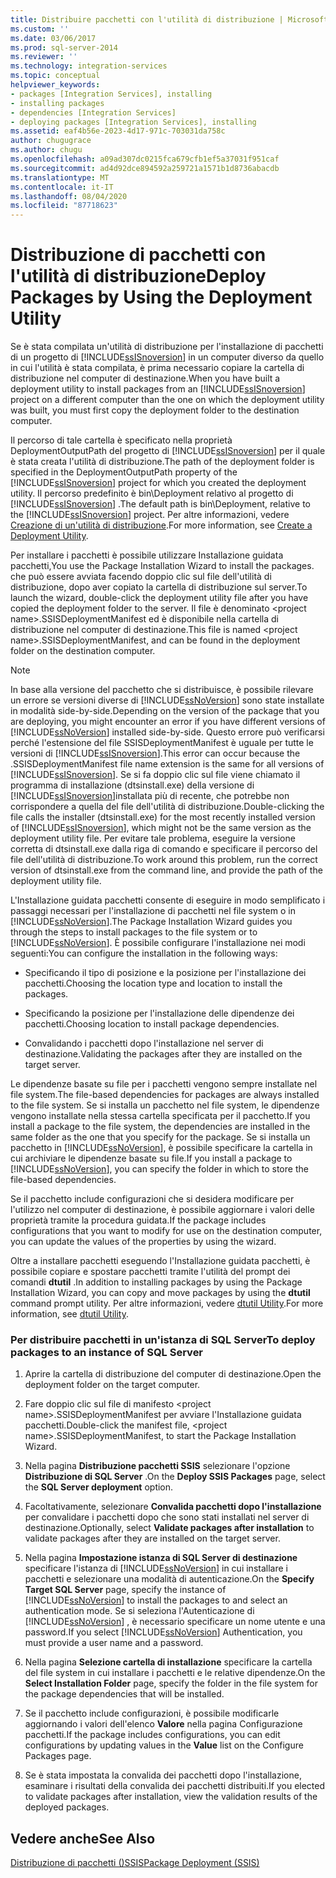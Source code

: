 ```yaml
---
title: Distribuire pacchetti con l'utilità di distribuzione | Microsoft Docs
ms.custom: ''
ms.date: 03/06/2017
ms.prod: sql-server-2014
ms.reviewer: ''
ms.technology: integration-services
ms.topic: conceptual
helpviewer_keywords:
- packages [Integration Services], installing
- installing packages
- dependencies [Integration Services]
- deploying packages [Integration Services], installing
ms.assetid: eaf4b56e-2023-4d17-971c-703031da758c
author: chugugrace
ms.author: chugu
ms.openlocfilehash: a09ad307dc0215fca679cfb1ef5a37031f951caf
ms.sourcegitcommit: ad4d92dce894592a259721a1571b1d8736abacdb
ms.translationtype: MT
ms.contentlocale: it-IT
ms.lasthandoff: 08/04/2020
ms.locfileid: "87718623"
---
```

# <a name="deploy-packages-by-using-the-deployment-utility"></a><span data-ttu-id="16893-102">Distribuzione di pacchetti con l'utilità di distribuzione</span><span class="sxs-lookup"><span data-stu-id="16893-102">Deploy Packages by Using the Deployment Utility</span></span>
  <span data-ttu-id="16893-103">Se è stata compilata un'utilità di distribuzione per l'installazione di pacchetti di un progetto di [!INCLUDE[ssISnoversion](../includes/ssisnoversion-md.md)] in un computer diverso da quello in cui l'utilità è stata compilata, è prima necessario copiare la cartella di distribuzione nel computer di destinazione.</span><span class="sxs-lookup"><span data-stu-id="16893-103">When you have built a deployment utility to install packages from an [!INCLUDE[ssISnoversion](../includes/ssisnoversion-md.md)] project on a different computer than the one on which the deployment utility was built, you must first copy the deployment folder to the destination computer.</span></span>  
  
 <span data-ttu-id="16893-104">Il percorso di tale cartella è specificato nella proprietà DeploymentOutputPath del progetto di [!INCLUDE[ssISnoversion](../includes/ssisnoversion-md.md)] per il quale è stata creata l'utilità di distribuzione.</span><span class="sxs-lookup"><span data-stu-id="16893-104">The path of the deployment folder is specified in the DeploymentOutputPath property of the [!INCLUDE[ssISnoversion](../includes/ssisnoversion-md.md)] project for which you created the deployment utility.</span></span> <span data-ttu-id="16893-105">Il percorso predefinito è bin\Deployment relativo al progetto di [!INCLUDE[ssISnoversion](../includes/ssisnoversion-md.md)] .</span><span class="sxs-lookup"><span data-stu-id="16893-105">The default path is bin\Deployment, relative to the [!INCLUDE[ssISnoversion](../includes/ssisnoversion-md.md)] project.</span></span> <span data-ttu-id="16893-106">Per altre informazioni, vedere [Creazione di un'utilità di distribuzione](../../2014/integration-services/create-a-deployment-utility.md).</span><span class="sxs-lookup"><span data-stu-id="16893-106">For more information, see [Create a Deployment Utility](../../2014/integration-services/create-a-deployment-utility.md).</span></span>  
  
 <span data-ttu-id="16893-107">Per installare i pacchetti è possibile utilizzare Installazione guidata pacchetti,</span><span class="sxs-lookup"><span data-stu-id="16893-107">You use the Package Installation Wizard to install the packages.</span></span> <span data-ttu-id="16893-108">che può essere avviata facendo doppio clic sul file dell'utilità di distribuzione, dopo aver copiato la cartella di distribuzione sul server.</span><span class="sxs-lookup"><span data-stu-id="16893-108">To launch the wizard, double-click the deployment utility file after you have copied the deployment folder to the server.</span></span> <span data-ttu-id="16893-109">Il file è denominato \<project name>.SSISDeploymentManifest ed è disponibile nella cartella di distribuzione nel computer di destinazione.</span><span class="sxs-lookup"><span data-stu-id="16893-109">This file is named \<project name>.SSISDeploymentManifest, and can be found in the deployment folder on the destination computer.</span></span>  
  
> [!NOTE]  
>  <span data-ttu-id="16893-110">In base alla versione del pacchetto che si distribuisce, è possibile rilevare un errore se versioni diverse di [!INCLUDE[ssNoVersion](../includes/ssnoversion-md.md)] sono state installate in modalità side-by-side.</span><span class="sxs-lookup"><span data-stu-id="16893-110">Depending on the version of the package that you are deploying, you might encounter an error if you have different versions of [!INCLUDE[ssNoVersion](../includes/ssnoversion-md.md)] installed side-by-side.</span></span> <span data-ttu-id="16893-111">Questo errore può verificarsi perché l'estensione del file SSISDeploymentManifest è uguale per tutte le versioni di [!INCLUDE[ssISnoversion](../includes/ssisnoversion-md.md)].</span><span class="sxs-lookup"><span data-stu-id="16893-111">This error can occur because the .SSISDeploymentManifest file name extension is the same for all versions of [!INCLUDE[ssISnoversion](../includes/ssisnoversion-md.md)].</span></span> <span data-ttu-id="16893-112">Se si fa doppio clic sul file viene chiamato il programma di installazione (dtsinstall.exe) della versione di [!INCLUDE[ssISnoversion](../includes/ssisnoversion-md.md)]installata più di recente, che potrebbe non corrispondere a quella del file dell'utilità di distribuzione.</span><span class="sxs-lookup"><span data-stu-id="16893-112">Double-clicking the file calls the installer (dtsinstall.exe) for the most recently installed version of [!INCLUDE[ssISnoversion](../includes/ssisnoversion-md.md)], which might not be the same version as the deployment utility file.</span></span> <span data-ttu-id="16893-113">Per evitare tale problema, eseguire la versione corretta di dtsinstall.exe dalla riga di comando e specificare il percorso del file dell'utilità di distribuzione.</span><span class="sxs-lookup"><span data-stu-id="16893-113">To work around this problem, run the correct version of dtsinstall.exe from the command line, and provide the path of the deployment utility file.</span></span>  
  
 <span data-ttu-id="16893-114">L'Installazione guidata pacchetti consente di eseguire in modo semplificato i passaggi necessari per l'installazione di pacchetti nel file system o in [!INCLUDE[ssNoVersion](../includes/ssnoversion-md.md)].</span><span class="sxs-lookup"><span data-stu-id="16893-114">The Package Installation Wizard guides you through the steps to install packages to the file system or to [!INCLUDE[ssNoVersion](../includes/ssnoversion-md.md)].</span></span> <span data-ttu-id="16893-115">È possibile configurare l'installazione nei modi seguenti:</span><span class="sxs-lookup"><span data-stu-id="16893-115">You can configure the installation in the following ways:</span></span>  
  
-   <span data-ttu-id="16893-116">Specificando il tipo di posizione e la posizione per l'installazione dei pacchetti.</span><span class="sxs-lookup"><span data-stu-id="16893-116">Choosing the location type and location to install the packages.</span></span>  
  
-   <span data-ttu-id="16893-117">Specificando la posizione per l'installazione delle dipendenze dei pacchetti.</span><span class="sxs-lookup"><span data-stu-id="16893-117">Choosing location to install package dependencies.</span></span>  
  
-   <span data-ttu-id="16893-118">Convalidando i pacchetti dopo l'installazione nel server di destinazione.</span><span class="sxs-lookup"><span data-stu-id="16893-118">Validating the packages after they are installed on the target server.</span></span>  
  
 <span data-ttu-id="16893-119">Le dipendenze basate su file per i pacchetti vengono sempre installate nel file system.</span><span class="sxs-lookup"><span data-stu-id="16893-119">The file-based dependencies for packages are always installed to the file system.</span></span> <span data-ttu-id="16893-120">Se si installa un pacchetto nel file system, le dipendenze vengono installate nella stessa cartella specificata per il pacchetto.</span><span class="sxs-lookup"><span data-stu-id="16893-120">If you install a package to the file system, the dependencies are installed in the same folder as the one that you specify for the package.</span></span> <span data-ttu-id="16893-121">Se si installa un pacchetto in [!INCLUDE[ssNoVersion](../includes/ssnoversion-md.md)], è possibile specificare la cartella in cui archiviare le dipendenze basate su file.</span><span class="sxs-lookup"><span data-stu-id="16893-121">If you install a package to [!INCLUDE[ssNoVersion](../includes/ssnoversion-md.md)], you can specify the folder in which to store the file-based dependencies.</span></span>  
  
 <span data-ttu-id="16893-122">Se il pacchetto include configurazioni che si desidera modificare per l'utilizzo nel computer di destinazione, è possibile aggiornare i valori delle proprietà tramite la procedura guidata.</span><span class="sxs-lookup"><span data-stu-id="16893-122">If the package includes configurations that you want to modify for use on the destination computer, you can update the values of the properties by using the wizard.</span></span>  
  
 <span data-ttu-id="16893-123">Oltre a installare pacchetti eseguendo l'Installazione guidata pacchetti, è possibile copiare e spostare pacchetti tramite l'utilità del prompt dei comandi **dtutil** .</span><span class="sxs-lookup"><span data-stu-id="16893-123">In addition to installing packages by using the Package Installation Wizard, you can copy and move packages by using the **dtutil** command prompt utility.</span></span> <span data-ttu-id="16893-124">Per altre informazioni, vedere [dtutil Utility](dtutil-utility.md).</span><span class="sxs-lookup"><span data-stu-id="16893-124">For more information, see [dtutil Utility](dtutil-utility.md).</span></span>  
  
### <a name="to-deploy-packages-to-an-instance-of-sql-server"></a><span data-ttu-id="16893-125">Per distribuire pacchetti in un'istanza di SQL Server</span><span class="sxs-lookup"><span data-stu-id="16893-125">To deploy packages to an instance of SQL Server</span></span>  
  
1.  <span data-ttu-id="16893-126">Aprire la cartella di distribuzione del computer di destinazione.</span><span class="sxs-lookup"><span data-stu-id="16893-126">Open the deployment folder on the target computer.</span></span>  
  
2.  <span data-ttu-id="16893-127">Fare doppio clic sul file di manifesto \<project name>.SSISDeploymentManifest per avviare l'Installazione guidata pacchetti.</span><span class="sxs-lookup"><span data-stu-id="16893-127">Double-click the manifest file, \<project name>.SSISDeploymentManifest, to start the Package Installation Wizard.</span></span>  
  
3.  <span data-ttu-id="16893-128">Nella pagina **Distribuzione pacchetti SSIS** selezionare l'opzione **Distribuzione di SQL Server** .</span><span class="sxs-lookup"><span data-stu-id="16893-128">On the **Deploy SSIS Packages** page, select the **SQL Server deployment** option.</span></span>  
  
4.  <span data-ttu-id="16893-129">Facoltativamente, selezionare **Convalida pacchetti dopo l'installazione** per convalidare i pacchetti dopo che sono stati installati nel server di destinazione.</span><span class="sxs-lookup"><span data-stu-id="16893-129">Optionally, select **Validate packages after installation** to validate packages after they are installed on the target server.</span></span>  
  
5.  <span data-ttu-id="16893-130">Nella pagina **Impostazione istanza di SQL Server di destinazione** specificare l'istanza di [!INCLUDE[ssNoVersion](../includes/ssnoversion-md.md)] in cui installare i pacchetti e selezionare una modalità di autenticazione.</span><span class="sxs-lookup"><span data-stu-id="16893-130">On the **Specify Target SQL Server** page, specify the instance of [!INCLUDE[ssNoVersion](../includes/ssnoversion-md.md)] to install the packages to and select an authentication mode.</span></span> <span data-ttu-id="16893-131">Se si seleziona l'Autenticazione di [!INCLUDE[ssNoVersion](../includes/ssnoversion-md.md)] , è necessario specificare un nome utente e una password.</span><span class="sxs-lookup"><span data-stu-id="16893-131">If you select [!INCLUDE[ssNoVersion](../includes/ssnoversion-md.md)] Authentication, you must provide a user name and a password.</span></span>  
  
6.  <span data-ttu-id="16893-132">Nella pagina **Selezione cartella di installazione** specificare la cartella del file system in cui installare i pacchetti e le relative dipendenze.</span><span class="sxs-lookup"><span data-stu-id="16893-132">On the **Select Installation Folder** page, specify the folder in the file system for the package dependencies that will be installed.</span></span>  
  
7.  <span data-ttu-id="16893-133">Se il pacchetto include configurazioni, è possibile modificarle aggiornando i valori dell'elenco **Valore** nella pagina Configurazione pacchetti.</span><span class="sxs-lookup"><span data-stu-id="16893-133">If the package includes configurations, you can edit configurations by updating values in the **Value** list on the Configure Packages page.</span></span>  
  
8.  <span data-ttu-id="16893-134">Se è stata impostata la convalida dei pacchetti dopo l'installazione, esaminare i risultati della convalida dei pacchetti distribuiti.</span><span class="sxs-lookup"><span data-stu-id="16893-134">If you elected to validate packages after installation, view the validation results of the deployed packages.</span></span>  
  
## <a name="see-also"></a><span data-ttu-id="16893-135">Vedere anche</span><span class="sxs-lookup"><span data-stu-id="16893-135">See Also</span></span>  
 [<span data-ttu-id="16893-136">Distribuzione di pacchetti &#40;&#41;SSIS</span><span class="sxs-lookup"><span data-stu-id="16893-136">Package Deployment &#40;SSIS&#41;</span></span>](packages/legacy-package-deployment-ssis.md)  
  
  
